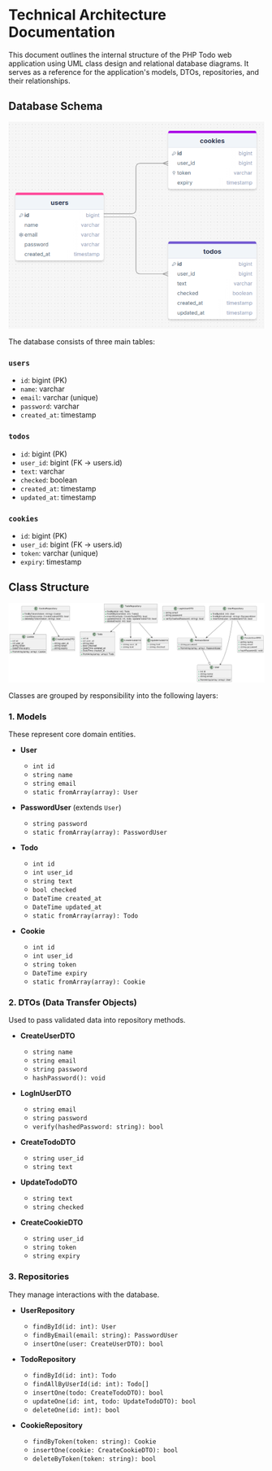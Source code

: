 # Technical Architecture Documentation

This document outlines the internal structure of the PHP Todo web application using UML class design and relational database diagrams. It serves as a reference for the application's models, DTOs, repositories, and their relationships.

## Database Schema

![sql database diagram](assets/sql.png)

The database consists of three main tables:

### `users`

- `id`: bigint (PK)
- `name`: varchar
- `email`: varchar (unique)
- `password`: varchar
- `created_at`: timestamp

### `todos`

- `id`: bigint (PK)
- `user_id`: bigint (FK → users.id)
- `text`: varchar
- `checked`: boolean
- `created_at`: timestamp
- `updated_at`: timestamp

### `cookies`

- `id`: bigint (PK)
- `user_id`: bigint (FK → users.id)
- `token`: varchar (unique)
- `expiry`: timestamp

## Class Structure

![project class diagram](assets/diagram.png)

Classes are grouped by responsibility into the following layers:

### 1. Models

These represent core domain entities.

- **User**
  - `int id`
  - `string name`
  - `string email`
  - `static fromArray(array): User`

- **PasswordUser** (extends `User`)
  - `string password`
  - `static fromArray(array): PasswordUser`

- **Todo**
  - `int id`
  - `int user_id`
  - `string text`
  - `bool checked`
  - `DateTime created_at`
  - `DateTime updated_at`
  - `static fromArray(array): Todo`

- **Cookie**
  - `int id`
  - `int user_id`
  - `string token`
  - `DateTime expiry`
  - `static fromArray(array): Cookie`

### 2. **DTOs (Data Transfer Objects)**

Used to pass validated data into repository methods.

- **CreateUserDTO**
  - `string name`
  - `string email`
  - `string password`
  - `hashPassword(): void`

- **LogInUserDTO**
  - `string email`
  - `string password`
  - `verify(hashedPassword: string): bool`

- **CreateTodoDTO**
  - `string user_id`
  - `string text`

- **UpdateTodoDTO**
  - `string text`
  - `string checked`

- **CreateCookieDTO**
  - `string user_id`
  - `string token`
  - `string expiry`

### 3. **Repositories**

They manage interactions with the database.

- **UserRepository**
  - `findById(id: int): User`
  - `findByEmail(email: string): PasswordUser`
  - `insertOne(user: CreateUserDTO): bool`

- **TodoRepository**
  - `findById(id: int): Todo`
  - `findAllByUserId(id: int): Todo[]`
  - `insertOne(todo: CreateTodoDTO): bool`
  - `updateOne(id: int, todo: UpdateTodoDTO): bool`
  - `deleteOne(id: int): bool`

- **CookieRepository**
  - `findByToken(token: string): Cookie`
  - `insertOne(cookie: CreateCookieDTO): bool`
  - `deleteByToken(token: string): bool`
